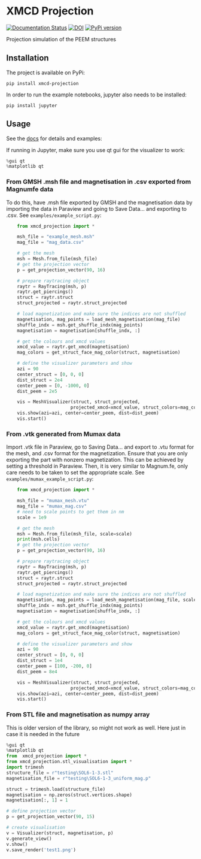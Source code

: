 # XMCD Projection

[![Documentation Status](https://readthedocs.org/projects/xmcd-projection/badge/?version=latest)](https://xmcd-projection.readthedocs.io/en/latest/?badge=latest)
[![DOI](https://zenodo.org/badge/374098368.svg)](https://zenodo.org/badge/latestdoi/374098368)
[![PyPi version](https://pypip.in/v/xmcdpy/badge.png)](https://pypi.org/project/XMCD-Projection/)

Projection simulation of the PEEM structures

## Installation

The project is available on PyPi: 
```
pip install xmcd-projection
```

In order to run the example notebooks, jupyter also needs to be installed: 
```
pip install jupyter
```

## Usage
See the [docs](https://xmcd-projection.readthedocs.io/en/latest/?badge=latest) for details and examples: 

If running in Jupyter, make sure you use qt gui for the visualizer to work:
```python
%gui qt
%matplotlib qt
```


### From GMSH .msh file and magnetisation in .csv exported from Magnumfe data


To do this, have .msh file exported by GMSH and the magnetisation data by importing the data in Paraview and going to Save Data... and exporting to .csv. See `examples/example_script.py`:
```python 
    from xmcd_projection import *

    msh_file = "example_mesh.msh"
    mag_file = "mag_data.csv"

    # get the mesh
    msh = Mesh.from_file(msh_file)
    # get the projection vector
    p = get_projection_vector(90, 16)

    # prepare raytracing object
    raytr = RayTracing(msh, p)
    raytr.get_piercings()
    struct = raytr.struct
    struct_projected = raytr.struct_projected

    # load magnetization and make sure the indices are not shuffled
    magnetisation, mag_points = load_mesh_magnetisation(mag_file)
    shuffle_indx = msh.get_shuffle_indx(mag_points)
    magnetisation = magnetisation[shuffle_indx, :]

    # get the colours and xmcd values
    xmcd_value = raytr.get_xmcd(magnetisation)
    mag_colors = get_struct_face_mag_color(struct, magnetisation)

    # define the visualizer parameters and show
    azi = 90
    center_struct = [0, 0, 0]
    dist_struct = 2e4
    center_peem = [0, -1000, 0]
    dist_peem = 2e5

    vis = MeshVisualizer(struct, struct_projected,
                        projected_xmcd=xmcd_value, struct_colors=mag_colors)
    vis.show(azi=azi, center=center_peem, dist=dist_peem)
    vis.start()
```

### From .vtk generated from Mumax data
Import .vtk file in Paraview, go to Saving Data... and export to .vtu format for the mesh, and .csv format for the magnetization. Ensure that you are only exporting the part with nonzero magnetization. This can be achieved by setting a threshold in Paraview. Then, it is very similar to Magnum.fe, only care needs to be taken to set the appropriate scale. See `examples/mumax_example_script.py`:
```python
    from xmcd_projection import *

    msh_file = "mumax_mesh.vtu"
    mag_file = "mumax_mag.csv"
    # need to scale points to get them in nm
    scale = 1e9

    # get the mesh
    msh = Mesh.from_file(msh_file, scale=scale)
    print(msh.cells)
    # get the projection vector
    p = get_projection_vector(90, 16)

    # prepare raytracing object
    raytr = RayTracing(msh, p)
    raytr.get_piercings()
    struct = raytr.struct
    struct_projected = raytr.struct_projected

    # load magnetization and make sure the indices are not shuffled
    magnetisation, mag_points = load_mesh_magnetisation(mag_file, scale=scale)
    shuffle_indx = msh.get_shuffle_indx(mag_points)
    magnetisation = magnetisation[shuffle_indx, :]

    # get the colours and xmcd values
    xmcd_value = raytr.get_xmcd(magnetisation)
    mag_colors = get_struct_face_mag_color(struct, magnetisation)

    # define the visualizer parameters and show
    azi = 90
    center_struct = [0, 0, 0]
    dist_struct = 1e4
    center_peem = [100, -200, 0]
    dist_peem = 8e4

    vis = MeshVisualizer(struct, struct_projected,
                        projected_xmcd=xmcd_value, struct_colors=mag_colors)
    vis.show(azi=azi, center=center_peem, dist=dist_peem)
    vis.start()
```

### From STL file and magnetisation as numpy array
This is older version of the library, so might not work as well. Here just in case it is needed in the future
```python
%gui qt
%matplotlib qt
from  xmcd_projection import *
from xmcd_projection.stl_visualisation import *
import trimesh
structure_file = r"testing\SOL6-1-3.stl"
magnetisation_file = r"testing\SOL6-1-3_uniform_mag.p"

struct = trimesh.load(structure_file)
magnetisation = np.zeros(struct.vertices.shape)
magnetisation[:, 1] = 1

# define projection vector
p = get_projection_vector(90, 15)

# create visualisation
v = Visualizer(struct, magnetisation, p)
v.generate_view()
v.show()
v.save_render('test1.png')
```
